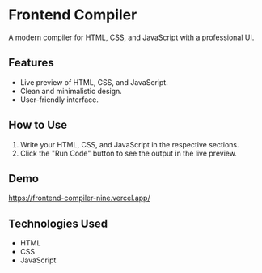 # Frontend Compiler

A modern compiler for HTML, CSS, and JavaScript with a professional UI.

## Features
- Live preview of HTML, CSS, and JavaScript.
- Clean and minimalistic design.
- User-friendly interface.

## How to Use
1. Write your HTML, CSS, and JavaScript in the respective sections.
2. Click the "Run Code" button to see the output in the live preview.

## Demo
https://frontend-compiler-nine.vercel.app/

## Technologies Used
- HTML
- CSS
- JavaScript
